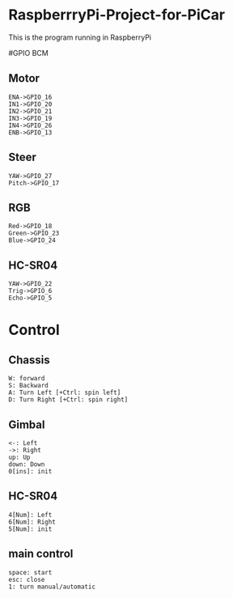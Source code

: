 # RaspberrryPi-Project-for-PiCar
This is the program running in RaspberryPi

#GPIO BCM

## Motor
    ENA->GPIO_16
    IN1->GPIO_20
    IN2->GPIO_21
    IN3->GPIO_19
    IN4->GPIO_26
    ENB->GPIO_13
    
## Steer
    YAW->GPIO_27
    Pitch->GPIO_17
    
    
## RGB
    Red->GPIO_18
    Green->GPIO_23
    Blue->GPIO_24
    
## HC-SR04
    YAW->GPIO_22
    Trig->GPIO_6
    Echo->GPIO_5
    
# Control

## Chassis
    W: forward
    S: Backward
    A: Turn Left [+Ctrl: spin left]
    D: Turn Right [+Ctrl: spin right]
    
## Gimbal
    <-: Left
    ->: Right
    up: Up
    down: Down
    0[ins]: init
    
## HC-SR04
    4[Num]: Left
    6[Num]: Right
    5[Num]: init
    
## main control
    space: start
    esc: close
    1: turn manual/automatic
